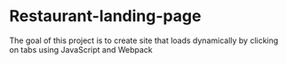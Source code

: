 # Restaurant-landing-page

The goal of this project is to create site that loads dynamically by clicking on tabs using JavaScript and Webpack
